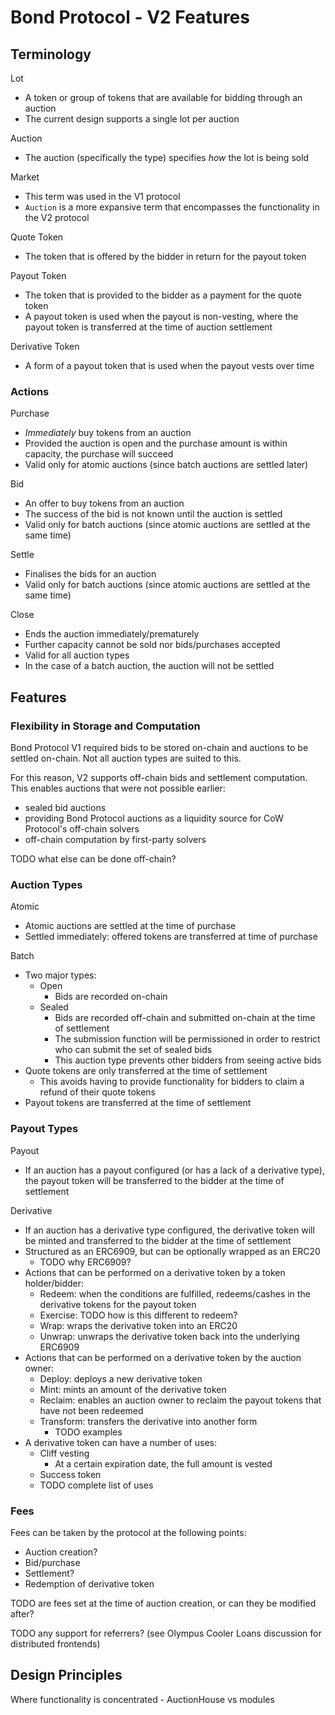 # Bond Protocol - V2 Features

## Terminology

Lot

- A token or group of tokens that are available for bidding through an auction
- The current design supports a single lot per auction

Auction

- The auction (specifically the type) specifies _how_ the lot is being sold

Market

- This term was used in the V1 protocol
- `Auction` is a more expansive term that encompasses the functionality in the V2 protocol

Quote Token

- The token that is offered by the bidder in return for the payout token

Payout Token

- The token that is provided to the bidder as a payment for the quote token
- A payout token is used when the payout is non-vesting, where the payout token is transferred at the time of auction settlement

Derivative Token

- A form of a payout token that is used when the payout vests over time

### Actions

Purchase

- _Immediately_ buy tokens from an auction
- Provided the auction is open and the purchase amount is within capacity, the purchase will succeed
- Valid only for atomic auctions (since batch auctions are settled later)

Bid

- An offer to buy tokens from an auction
- The success of the bid is not known until the auction is settled
- Valid only for batch auctions (since atomic auctions are settled at the same time)

Settle

- Finalises the bids for an auction
- Valid only for batch auctions (since atomic auctions are settled at the same time)

Close

- Ends the auction immediately/prematurely
- Further capacity cannot be sold nor bids/purchases accepted
- Valid for all auction types
- In the case of a batch auction, the auction will not be settled

## Features

### Flexibility in Storage and Computation

Bond Protocol V1 required bids to be stored on-chain and auctions to be settled on-chain. Not all auction types are suited to this.

For this reason, V2 supports off-chain bids and settlement computation. This enables auctions that were not possible earlier:

- sealed bid auctions
- providing Bond Protocol auctions as a liquidity source for CoW Protocol's off-chain solvers
- off-chain computation by first-party solvers

TODO what else can be done off-chain?

### Auction Types

Atomic

- Atomic auctions are settled at the time of purchase
- Settled immediately: offered tokens are transferred at time of purchase

Batch

- Two major types:
    - Open
        - Bids are recorded on-chain
    - Sealed
        - Bids are recorded off-chain and submitted on-chain at the time of settlement
        - The submission function will be permissioned in order to restrict who can submit the set of sealed bids
        - This auction type prevents other bidders from seeing active bids
- Quote tokens are only transferred at the time of settlement
    - This avoids having to provide functionality for bidders to claim a refund of their quote tokens
- Payout tokens are transferred at the time of settlement

### Payout Types

Payout

- If an auction has a payout configured (or has a lack of a derivative type), the payout token will be transferred to the bidder at the time of settlement

Derivative

- If an auction has a derivative type configured, the derivative token will be minted and transferred to the bidder at the time of settlement
- Structured as an ERC6909, but can be optionally wrapped as an ERC20
    - TODO why ERC6909?
- Actions that can be performed on a derivative token by a token holder/bidder:
    - Redeem: when the conditions are fulfilled, redeems/cashes in the derivative tokens for the payout token
    - Exercise: TODO how is this different to redeem?
    - Wrap: wraps the derivative token into an ERC20
    - Unwrap: unwraps the derivative token back into the underlying ERC6909
- Actions that can be performed on a derivative token by the auction owner:
    - Deploy: deploys a new derivative token
    - Mint: mints an amount of the derivative token
    - Reclaim: enables an auction owner to reclaim the payout tokens that have not been redeemed
    - Transform: transfers the derivative into another form
        - TODO examples
- A derivative token can have a number of uses:
    - Cliff vesting
        - At a certain expiration date, the full amount is vested
    - Success token
    - TODO complete list of uses

### Fees

Fees can be taken by the protocol at the following points:

- Auction creation?
- Bid/purchase
- Settlement?
- Redemption of derivative token

TODO are fees set at the time of auction creation, or can they be modified after?

TODO any support for referrers? (see Olympus Cooler Loans discussion for distributed frontends)

## Design Principles

Where functionality is concentrated - AuctionHouse vs modules
